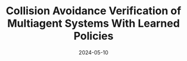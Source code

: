 ---
title: "Collision Avoidance Verification of Multiagent Systems With Learned Policies"
collection: publications
permalink: /publication/manfl
excerpt: 'Verifying collision avoidance property of a multiagent system controled with state-based neural network controllers.'
date: 2024-05-10
venue: 'IEEE Control Systems Letters (L-CSS) and IEEE Conference on Decision and Control, 2024'
paperurl: 'https://ieeexplore.ieee.org/stamp/stamp.jsp?arnumber=10529204'
---